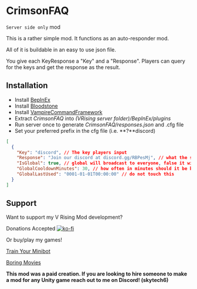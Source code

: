# CrimsonFAQ
`Server side only` mod 

This is a rather simple mod. It functions as an auto-responder mod.

All of it is buildable in an easy to use json file. 

You give each KeyResponse a "Key" and a "Response". Players can query for the keys and get the response as the result. 

## Installation
* Install [BepInEx](https://v-rising.thunderstore.io/package/BepInEx/BepInExPack_V_Rising/)
* Install [Bloodstone](https://thunderstore.io/c/v-rising/p/deca/Bloodstone/)
* Install [VampireCommandFramework](https://thunderstore.io/c/v-rising/p/deca/VampireCommandFramework/)
* Extract _CrimsonFAQ_ into _(VRising server folder)/BepInEx/plugins_
* Run server once to generate _CrimsonFAQ/responses.json_ and .cfg file
* Set your preferred prefix in the cfg file (i.e. **?**discord)

```json
[
  {
    "Key": "discord", // The key players input
    "Response": "Join our discord at discord.gg/RBPesMj", // what the server responds with
    "IsGlobal": true, // global will broadcast to everyone, false it will be private only
    "GlobalCooldownMinutes": 30, // how often in minutes should it be broadcast global? If it is spammed, subsequential requests will be displayed only to requester
    "GlobalLastUsed": "0001-01-01T00:00:00" // do not touch this
  }
]
```

## Support

Want to support my V Rising Mod development? 

Donations Accepted
[![ko-fi](https://ko-fi.com/img/githubbutton_sm.svg)](https://ko-fi.com/skytech6)

Or buy/play my games! 

[Train Your Minibot](https://store.steampowered.com/app/713740/Train_Your_Minibot/) 

[Boring Movies](https://store.steampowered.com/app/1792500/Boring_Movies/)

**This mod was a paid creation. If you are looking to hire someone to make a mod for any Unity game reach out to me on Discord! (skytech6)**